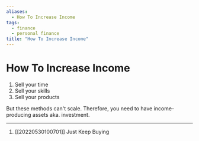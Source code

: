 ```yaml
---
aliases:
  - How To Increase Income
tags:
  - finance
  - personal finance
title: "How To Increase Income"
---
```


# How To Increase Income

1. Sell your time
2. Sell your skills
3. Sell your products

But these methods can't scale. Therefore, you need to have income-producing assets aka. investment.

***
1. [[20220530100701]] Just Keep Buying